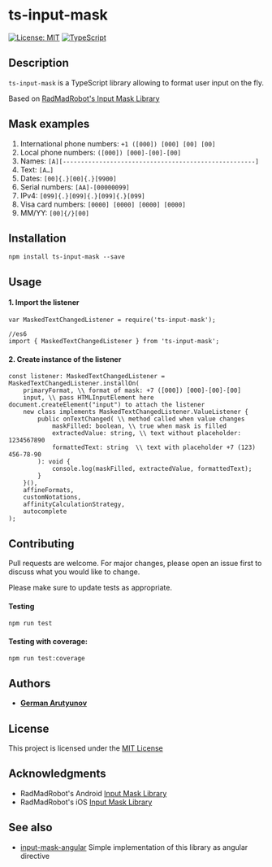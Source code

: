 # ts-input-mask

[![License: MIT](https://img.shields.io/badge/License-MIT-yellow.svg)](https://opensource.org/licenses/MIT)
[![TypeScript](https://badges.frapsoft.com/typescript/code/typescript.png?v=101)](https://github.com/ellerbrock/typescript-badges/)

## Description

`ts-input-mask` is a TypeScript library allowing to format user input on the fly. 

Based on [RadMadRobot's Input Mask Library](https://github.com/RedMadRobot/input-mask-android)

## Mask examples

1. International phone numbers: `+1 ([000]) [000] [00] [00]`
2. Local phone numbers: `([000]) [000]-[00]-[00]`
3. Names: `[A][-----------------------------------------------------]` 
4. Text: `[A…]`
5. Dates: `[00]{.}[00]{.}[9900]`
6. Serial numbers: `[AA]-[00000099]`
7. IPv4: `[099]{.}[099]{.}[099]{.}[099]`
8. Visa card numbers: `[0000] [0000] [0000] [0000]`
9. MM/YY: `[00]{/}[00]`


## Installation

```
npm install ts-input-mask --save
```

## Usage

#### 1. Import the listener

```
var MaskedTextChangedListener = require('ts-input-mask');

//es6
import { MaskedTextChangedListener } from 'ts-input-mask';
```

#### 2. Create instance of the listener

```
const listener: MaskedTextChangedListener = MaskedTextChangedListener.installOn(
    primaryFormat, \\ format of mask: +7 ([000]) [000]-[00]-[00]
    input, \\ pass HTMLInputElement here document.createElement("input") to attach the listener
    new class implements MaskedTextChangedListener.ValueListener {
        public onTextChanged( \\ method called when value changes
            maskFilled: boolean, \\ true when mask is filled
            extractedValue: string, \\ text without placeholder: 1234567890
            formattedText: string  \\ text with placeholder +7 (123) 456-78-90
        ): void {
            console.log(maskFilled, extractedValue, formattedText);
        }
    }(),
    affineFormats,
    customNotations,
    affinityCalculationStrategy,
    autocomplete
);
```


## Contributing
Pull requests are welcome. For major changes, please open an issue first to discuss what you would like to change.

Please make sure to update tests as appropriate.


#### Testing

```
npm run test
```

#### Testing with coverage:

```
npm run test:coverage
```

## Authors

* [**German Arutyunov**](https://github.com/gaarutyunov)

## License

This project is licensed under the [MIT License](https://github.com/gaarutyunov/ts-input-mask/blob/master/LICENSE) 

## Acknowledgments

* RadMadRobot's Android [Input Mask Library](https://github.com/RedMadRobot/input-mask-android)
* RadMadRobot's iOS [Input Mask Library](https://github.com/RedMadRobot/input-mask-ios)

## See also

* [input-mask-angular](https://github.com/gaarutyunov/input-mask-angular) Simple implementation of this library as angular directive
